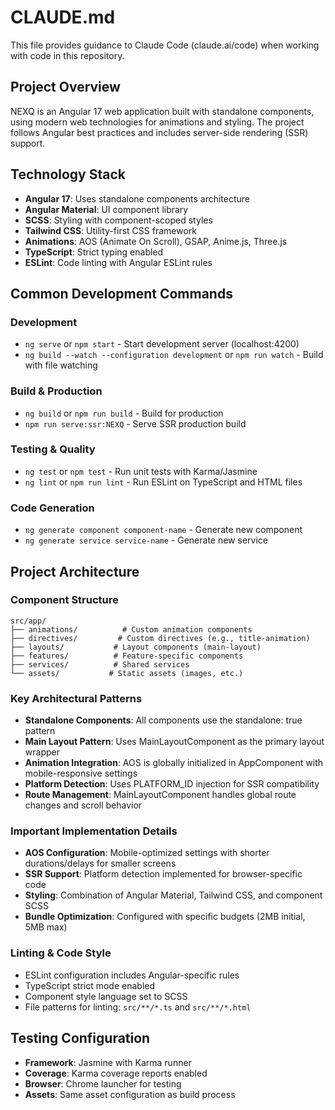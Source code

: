 # CLAUDE.md

This file provides guidance to Claude Code (claude.ai/code) when working with code in this repository.

## Project Overview

NEXQ is an Angular 17 web application built with standalone components, using modern web technologies for animations and styling. The project follows Angular best practices and includes server-side rendering (SSR) support.

## Technology Stack

- **Angular 17**: Uses standalone components architecture
- **Angular Material**: UI component library
- **SCSS**: Styling with component-scoped styles
- **Tailwind CSS**: Utility-first CSS framework
- **Animations**: AOS (Animate On Scroll), GSAP, Anime.js, Three.js
- **TypeScript**: Strict typing enabled
- **ESLint**: Code linting with Angular ESLint rules

## Common Development Commands

### Development
- `ng serve` or `npm start` - Start development server (localhost:4200)
- `ng build --watch --configuration development` or `npm run watch` - Build with file watching

### Build & Production
- `ng build` or `npm run build` - Build for production
- `npm run serve:ssr:NEXQ` - Serve SSR production build

### Testing & Quality
- `ng test` or `npm test` - Run unit tests with Karma/Jasmine
- `ng lint` or `npm run lint` - Run ESLint on TypeScript and HTML files

### Code Generation
- `ng generate component component-name` - Generate new component
- `ng generate service service-name` - Generate new service

## Project Architecture

### Component Structure
```
src/app/
├── animations/          # Custom animation components
├── directives/         # Custom directives (e.g., title-animation)
├── layouts/           # Layout components (main-layout)
├── features/          # Feature-specific components
├── services/          # Shared services
└── assets/           # Static assets (images, etc.)
```

### Key Architectural Patterns

- **Standalone Components**: All components use the standalone: true pattern
- **Main Layout Pattern**: Uses MainLayoutComponent as the primary layout wrapper
- **Animation Integration**: AOS is globally initialized in AppComponent with mobile-responsive settings
- **Platform Detection**: Uses PLATFORM_ID injection for SSR compatibility
- **Route Management**: MainLayoutComponent handles global route changes and scroll behavior

### Important Implementation Details

- **AOS Configuration**: Mobile-optimized settings with shorter durations/delays for smaller screens
- **SSR Support**: Platform detection implemented for browser-specific code
- **Styling**: Combination of Angular Material, Tailwind CSS, and component SCSS
- **Bundle Optimization**: Configured with specific budgets (2MB initial, 5MB max)

### Linting & Code Style

- ESLint configuration includes Angular-specific rules
- TypeScript strict mode enabled
- Component style language set to SCSS
- File patterns for linting: `src/**/*.ts` and `src/**/*.html`

## Testing Configuration

- **Framework**: Jasmine with Karma runner
- **Coverage**: Karma coverage reports enabled
- **Browser**: Chrome launcher for testing
- **Assets**: Same asset configuration as build process